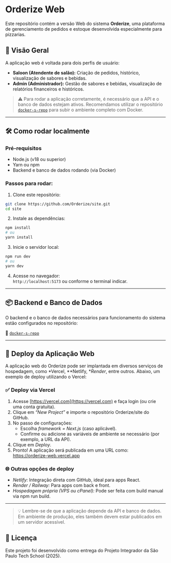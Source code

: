 # Orderize Web

Este repositório contém a versão Web do sistema **Orderize**, uma plataforma de gerenciamento de pedidos e estoque desenvolvida especialmente para pizzarias.

## 🚀 Visão Geral

A aplicação web é voltada para dois perfis de usuário:

- **Saloon (Atendente de salão):** Criação de pedidos, histórico, visualização de sabores e bebidas.
- **Admin (Administrador):** Gestão de sabores e bebidas, visualização de relatórios financeiros e históricos.

> ⚠️ Para rodar a aplicação corretamente, é necessário que a API e o banco de dados estejam ativos. Recomendamos utilizar o repositório [`docker-s-repo`](https://github.com/Orderize/docker-s-repo) para subir o ambiente completo com Docker.

---

## 🛠️ Como rodar localmente

### Pré-requisitos

- Node.js (v18 ou superior)
- Yarn ou npm
- Backend e banco de dados rodando (via Docker)

### Passos para rodar:

1. Clone este repositório:

```bash
git clone https://github.com/Orderize/site.git
cd site
```

2. Instale as dependências:

```bash
npm install
# ou
yarn install
```

3. Inicie o servidor local:

```bash
npm run dev
# ou
yarn dev
```

4. Acesse no navegador:  
`http://localhost:5173` ou conforme o terminal indicar.

---

## 📦 Backend e Banco de Dados

O backend e o banco de dados necessários para funcionamento do sistema estão configurados no repositório:

🔗 [`docker-s-repo`](https://github.com/Orderize/docker-s-repo)

---

## 🚀 Deploy da Aplicação Web

A aplicação web do Orderize pode ser implantada em diversos serviços de hospedagem, como *Vercel, **Netlify, **Render*, entre outros. Abaixo, um exemplo de deploy utilizando o Vercel:

### ✅ Deploy via Vercel

1. Acesse [https://vercel.com](https://vercel.com) e faça login (ou crie uma conta gratuita).
2. Clique em *“New Project”* e importe o repositório Orderize/site do GitHub.
3. No passo de configurações:
   - Escolha *framework = Next.js* (caso aplicável).
   - Confirme ou adicione as variáveis de ambiente se necessário (por exemplo, a URL da API).
4. Clique em *Deploy*.
5. Pronto! A aplicação será publicada em uma URL como:  
   https://orderize-web.vercel.app

### 🌐 Outras opções de deploy

- *Netlify:* Integração direta com GitHub, ideal para apps React.
- *Render / Railway:* Para apps com back e front.
- *Hospedagem própria (VPS ou cPanel):* Pode ser feita com build manual via npm run build.

---

> 💡 Lembre-se de que a aplicação depende da API e banco de dados. Em ambiente de produção, eles também devem estar publicados em um servidor acessível.

## 📄 Licença

Este projeto foi desenvolvido como entrega do Projeto Integrador da São Paulo Tech School (2025).
